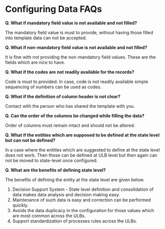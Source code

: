 # Configuring Data FAQs

**Q. What if mandatory field value is not available and not filled?**

The mandatory field value is must to provide, without having those filled into template data can not be accepted.

**Q. What if non-mandatory field value is not available and not filled?**

It is fine with not providing the non-mandatory field values. These are the fields which are nice to have.

**Q. What if the codes are not readily available for the records?**

Code is must to provided. In case, code is not readily available simple sequencing of numbers can be used as codes.

**Q. What if the definition of column header is not clear?**

Contact with the person who has shared the template with you.

**Q. Can the order of the columns be changed while filling the data?**

Order of columns must remain intact and should not be altered.

**Q. What if the entities which are supposed to be defined at the state level but can not be defined?**

In a case where the entities which are suggested to define at the state level does not work. Then those can be defined at ULB level but then again can not be moved to state-level once configured.

**Q. What are the benefits of defining state level?**

The benefits of defining the entity at the state level are given below.

1. Decision Support System -  State level definition and consolidation of data makes data analysis and decision making easy.
2. Maintenance of such data is easy and correction can be performed quickly.
3. Avoids the data duplicacy in the configuration for those values which are most common across the ULBs.
4. Support standardization of processes rules across the ULBs.

